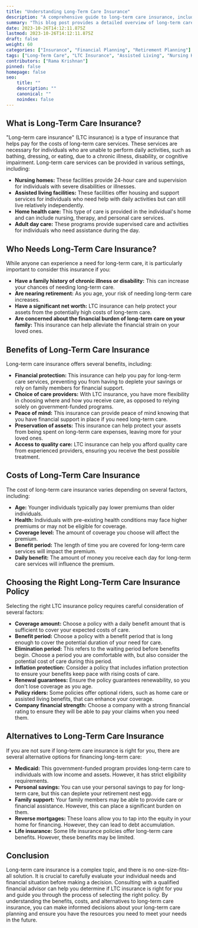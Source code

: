 ```yaml
---
title: "Understanding Long-Term Care Insurance"
description: "A comprehensive guide to long-term care insurance, including its benefits, costs, and how to choose the right policy."
summary: "This blog post provides a detailed overview of long-term care insurance, covering its purpose, benefits, costs, and factors to consider when choosing a policy. It also explores alternative options for financing long-term care."
date: 2023-10-26T14:12:11.875Z
lastmod: 2023-10-26T14:12:11.875Z
draft: false
weight: 60
categories: ["Insurance", "Financial Planning", "Retirement Planning"]
tags: ["Long-Term Care", "LTC Insurance", "Assisted Living", "Nursing Home", "Home Health Care", "Elder Care"]
contributors: ["Rama Krishnan"]
pinned: false
homepage: false
seo:
    title: ""
    description: ""
    canonical: ""
    noindex: false
---
```


## What is Long-Term Care Insurance?

"Long-term care insurance" (LTC insurance) is a type of insurance that helps pay for the costs of long-term care services. These services are necessary for individuals who are unable to perform daily activities, such as bathing, dressing, or eating, due to a chronic illness, disability, or cognitive impairment. Long-term care services can be provided in various settings, including:

* **Nursing homes:** These facilities provide 24-hour care and supervision for individuals with severe disabilities or illnesses.
* **Assisted living facilities:** These facilities offer housing and support services for individuals who need help with daily activities but can still live relatively independently.
* **Home health care:** This type of care is provided in the individual's home and can include nursing, therapy, and personal care services.
* **Adult day care:** These programs provide supervised care and activities for individuals who need assistance during the day.

## Who Needs Long-Term Care Insurance?

While anyone can experience a need for long-term care, it is particularly important to consider this insurance if you:

* **Have a family history of chronic illness or disability:** This can increase your chances of needing long-term care.
* **Are nearing retirement:** As you age, your risk of needing long-term care increases.
* **Have a significant net worth:** LTC insurance can help protect your assets from the potentially high costs of long-term care.
* **Are concerned about the financial burden of long-term care on your family:** This insurance can help alleviate the financial strain on your loved ones.

## Benefits of Long-Term Care Insurance

Long-term care insurance offers several benefits, including:

* **Financial protection:** This insurance can help you pay for long-term care services, preventing you from having to deplete your savings or rely on family members for financial support.
* **Choice of care providers:** With LTC insurance, you have more flexibility in choosing where and how you receive care, as opposed to relying solely on government-funded programs.
* **Peace of mind:** This insurance can provide peace of mind knowing that you have financial support in place if you need long-term care.
* **Preservation of assets:** This insurance can help protect your assets from being spent on long-term care expenses, leaving more for your loved ones.
* **Access to quality care:** LTC insurance can help you afford quality care from experienced providers, ensuring you receive the best possible treatment.

## Costs of Long-Term Care Insurance

The cost of long-term care insurance varies depending on several factors, including:

* **Age:** Younger individuals typically pay lower premiums than older individuals.
* **Health:** Individuals with pre-existing health conditions may face higher premiums or may not be eligible for coverage.
* **Coverage level:** The amount of coverage you choose will affect the premium.
* **Benefit period:** The length of time you are covered for long-term care services will impact the premium.
* **Daily benefit:** The amount of money you receive each day for long-term care services will influence the premium.

## Choosing the Right Long-Term Care Insurance Policy

Selecting the right LTC insurance policy requires careful consideration of several factors:

* **Coverage amount:** Choose a policy with a daily benefit amount that is sufficient to cover your expected costs of care.
* **Benefit period:** Choose a policy with a benefit period that is long enough to cover the potential duration of your need for care.
* **Elimination period:** This refers to the waiting period before benefits begin. Choose a period you are comfortable with, but also consider the potential cost of care during this period.
* **Inflation protection:** Consider a policy that includes inflation protection to ensure your benefits keep pace with rising costs of care.
* **Renewal guarantees:** Ensure the policy guarantees renewability, so you don't lose coverage as you age.
* **Policy riders:** Some policies offer optional riders, such as home care or assisted living benefits, that can enhance your coverage.
* **Company financial strength:** Choose a company with a strong financial rating to ensure they will be able to pay your claims when you need them.

## Alternatives to Long-Term Care Insurance

If you are not sure if long-term care insurance is right for you, there are several alternative options for financing long-term care:

* **Medicaid:** This government-funded program provides long-term care to individuals with low income and assets. However, it has strict eligibility requirements.
* **Personal savings:** You can use your personal savings to pay for long-term care, but this can deplete your retirement nest egg.
* **Family support:** Your family members may be able to provide care or financial assistance. However, this can place a significant burden on them.
* **Reverse mortgages:** These loans allow you to tap into the equity in your home for financing. However, they can lead to debt accumulation.
* **Life insurance:** Some life insurance policies offer long-term care benefits. However, these benefits may be limited.

## Conclusion

Long-term care insurance is a complex topic, and there is no one-size-fits-all solution. It is crucial to carefully evaluate your individual needs and financial situation before making a decision. Consulting with a qualified financial advisor can help you determine if LTC insurance is right for you and guide you through the process of selecting the right policy. By understanding the benefits, costs, and alternatives to long-term care insurance, you can make informed decisions about your long-term care planning and ensure you have the resources you need to meet your needs in the future.
